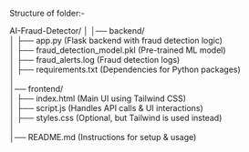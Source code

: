 Structure of folder:-

AI-Fraud-Detector/
│
│── backend/  
│   ├── app.py  (Flask backend with fraud detection logic)  
│   ├── fraud_detection_model.pkl  (Pre-trained ML model)  
│   ├── fraud_alerts.log  (Fraud detection logs)  
│   ├── requirements.txt  (Dependencies for Python packages)  
│  
│── frontend/  
│   ├── index.html  (Main UI using Tailwind CSS)  
│   ├── script.js  (Handles API calls & UI interactions)  
│   ├── styles.css  (Optional, but Tailwind is used instead)  
│  
│── README.md  (Instructions for setup & usage)  

